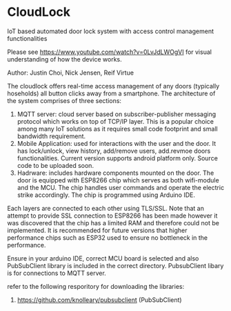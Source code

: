 # CloudLock
IoT based automated door lock system with access control management functionalities

Please see https://www.youtube.com/watch?v=0LvJdLWOgVI for visual understanding of how the device works.

Author: Justin Choi, Nick Jensen, Reif Virtue

The cloudlock offers real-time access management of any doors (typically hoseholds) all button clicks away from a smartphone. 
The architecture of the system comprises of three sections: 
1. MQTT server: cloud server based on subscriber-publisher messaging protocol which works on top of TCP/IP layer. This is a popular choice among many IoT solutions as it requires small code footprint and small bandwidth requirement. 
2. Mobile Application: used for interactions with the user and the door. It has lock/unlock, view history, add/remove users, add.revmoe doors functionalities. Current version supports android platform only. Source code to be uploaded soon. 
3. Hadrware: includes hardware components mounted on the door. The door is equipped with ESP8266 chip which serves as both wifi-module and the MCU. The chip handles user commands and operate the electric strike accordingly. The chip is programmed using Arduino IDE.

Each layers are connected to each other using TLS/SSL. Note that an attempt to provide SSL connection to ESP8266 has been made however it was discovered that the chip has a limited RAM and therefore could not be implemented. It is recommended for future versions that higher performance chips such as ESP32 used to ensure no bottleneck in the performance. 

Ensure in your arduino IDE, correct MCU board is selected and also PubSubClient library is included in the correct directory. 
PubsubClient libary is for connections to MQTT server. 

refer to the following resporitory for downloading the libraries:

1. https://github.com/knolleary/pubsubclient (PubSubClient)
